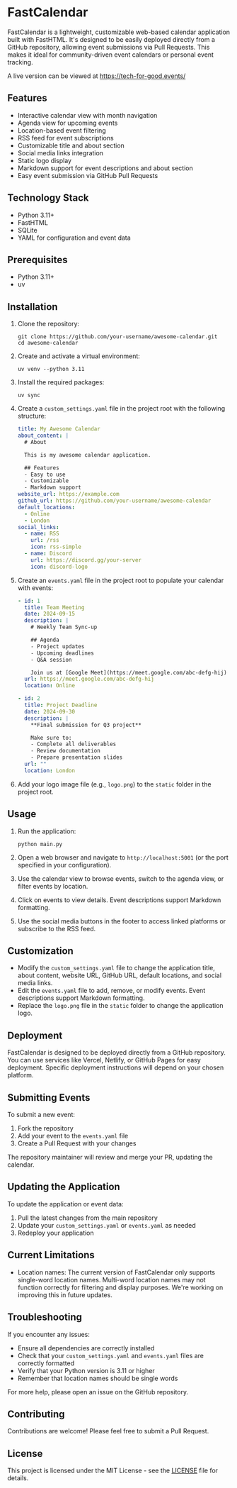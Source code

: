 # FastCalendar

FastCalendar is a lightweight, customizable web-based calendar application built with FastHTML. It's designed to be easily deployed directly from a GitHub repository, allowing event submissions via Pull Requests. This makes it ideal for community-driven event calendars or personal event tracking.

A live version can be viewed at https://tech-for-good.events/

## Features

- Interactive calendar view with month navigation
- Agenda view for upcoming events
- Location-based event filtering
- RSS feed for event subscriptions
- Customizable title and about section
- Social media links integration
- Static logo display
- Markdown support for event descriptions and about section
- Easy event submission via GitHub Pull Requests

## Technology Stack

- Python 3.11+
- FastHTML
- SQLite
- YAML for configuration and event data

## Prerequisites

- Python 3.11+
- uv

## Installation

1. Clone the repository:
   ```
   git clone https://github.com/your-username/awesome-calendar.git
   cd awesome-calendar
   ```

2. Create and activate a virtual environment:
   ```
   uv venv --python 3.11
   ```

3. Install the required packages:
   ```
   uv sync
   ```

4. Create a `custom_settings.yaml` file in the project root with the following structure:
   ```yaml
   title: My Awesome Calendar
   about_content: |
     # About

     This is my awesome calendar application.

     ## Features
     - Easy to use
     - Customizable
     - Markdown support
   website_url: https://example.com
   github_url: https://github.com/your-username/awesome-calendar
   default_locations:
     - Online
     - London
   social_links:
     - name: RSS
       url: /rss
       icon: rss-simple
     - name: Discord
       url: https://discord.gg/your-server
       icon: discord-logo
   ```

5. Create an `events.yaml` file in the project root to populate your calendar with events:
   ```yaml
   - id: 1
     title: Team Meeting
     date: 2024-09-15
     description: |
       # Weekly Team Sync-up

       ## Agenda
       - Project updates
       - Upcoming deadlines
       - Q&A session

       Join us at [Google Meet](https://meet.google.com/abc-defg-hij)
     url: https://meet.google.com/abc-defg-hij
     location: Online

   - id: 2
     title: Project Deadline
     date: 2024-09-30
     description: |
       **Final submission for Q3 project**

       Make sure to:
       - Complete all deliverables
       - Review documentation
       - Prepare presentation slides
     url: ""
     location: London
   ```

6. Add your logo image file (e.g., `logo.png`) to the `static` folder in the project root.

## Usage

1. Run the application:
   ```
   python main.py
   ```

2. Open a web browser and navigate to `http://localhost:5001` (or the port specified in your configuration).

3. Use the calendar view to browse events, switch to the agenda view, or filter events by location.

4. Click on events to view details. Event descriptions support Markdown formatting.

5. Use the social media buttons in the footer to access linked platforms or subscribe to the RSS feed.

## Customization

- Modify the `custom_settings.yaml` file to change the application title, about content, website URL, GitHub URL, default locations, and social media links.
- Edit the `events.yaml` file to add, remove, or modify events. Event descriptions support Markdown formatting.
- Replace the `logo.png` file in the `static` folder to change the application logo.

## Deployment

FastCalendar is designed to be deployed directly from a GitHub repository. You can use services like Vercel, Netlify, or GitHub Pages for easy deployment. Specific deployment instructions will depend on your chosen platform.

## Submitting Events

To submit a new event:

1. Fork the repository
2. Add your event to the `events.yaml` file
3. Create a Pull Request with your changes

The repository maintainer will review and merge your PR, updating the calendar.

## Updating the Application

To update the application or event data:

1. Pull the latest changes from the main repository
2. Update your `custom_settings.yaml` or `events.yaml` as needed
3. Redeploy your application

## Current Limitations

- Location names: The current version of FastCalendar only supports single-word location names. Multi-word location names may not function correctly for filtering and display purposes. We're working on improving this in future updates.

## Troubleshooting

If you encounter any issues:

- Ensure all dependencies are correctly installed
- Check that your `custom_settings.yaml` and `events.yaml` files are correctly formatted
- Verify that your Python version is 3.11 or higher
- Remember that location names should be single words

For more help, please open an issue on the GitHub repository.

## Contributing

Contributions are welcome! Please feel free to submit a Pull Request.

## License

This project is licensed under the MIT License - see the [LICENSE](LICENSE) file for details.
